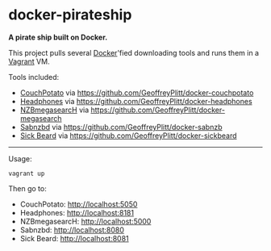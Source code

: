 docker-pirateship
=================

**A pirate ship built on Docker.**

This project pulls several [Docker](http://www.docker.io/)'fied downloading tools and runs them in a [Vagrant](http://www.vagrantup.com/) VM.

Tools included:
- [CouchPotato](https://couchpota.to/) via https://github.com/GeoffreyPlitt/docker-couchpotato
- [Headphones](https://github.com/rembo10/headphones#readme) via https://github.com/GeoffreyPlitt/docker-headphones
- [NZBmegasearcH](http://pillone.github.io/usntssearch/) via https://github.com/GeoffreyPlitt/docker-megasearch
- [Sabnzbd](http://sabnzbd.org/) via https://github.com/GeoffreyPlitt/docker-sabnzb
- [Sick Beard](http://sickbeard.com/) via https://github.com/GeoffreyPlitt/docker-sickbeard

---

Usage:

    vagrant up

Then go to:
- CouchPotato: [http://localhost:5050](http://localhost:5050)
- Headphones: [http://localhost:8181](http://localhost:8181)
- NZBmegasearcH: [http://localhost:5000](http://localhost:5000)
- Sabnzbd: [http://localhost:8080](http://localhost:8080)
- Sick Beard: [http://localhost:8081](http://localhost:8081)
